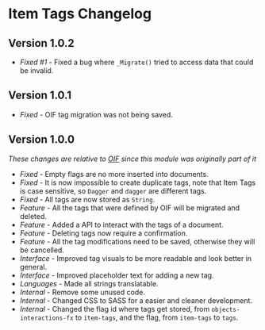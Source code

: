 # Item Tags Changelog

## Version 1.0.2

- *Fixed #1* - Fixed a bug where `_Migrate()` tried to access data that could be invalid.

## Version 1.0.1

- *Fixed* - OIF tag migration was not being saved.

## Version 1.0.0
_These changes are relative to [OIF](https://github.com/ZotyDev/objects-interactions-fx) since this module was originally part of it_

- *Fixed* - Empty flags are no more inserted into documents.
- *Fixed* - It is now impossible to create duplicate tags, note that Item Tags is case sensitive, so `Dagger` and `dagger` are different tags.
- *Fixed* - All tags are now stored as `String`.
- *Feature* - All the tags that were defined by OIF will be migrated and deleted.
- *Feature* - Added a API to interact with the tags of a document.
- *Feature* - Deleting tags now require a confirmation.
- *Feature* - All the tag modifications need to be saved, otherwise they will be cancelled.
- *Interface* - Improved tag visuals to be more readable and look better in general.
- *Interface* - Improved placeholder text for adding a new tag.
- *Languages* - Made all strings translatable.
-  *Internal* - Remove some unused code.
-  *Internal* - Changed CSS to SASS for a easier and cleaner development.
-  *Internal* - Changed the flag id where tags get stored, from `objects-interactions-fx` to `item-tags`, and the flag, from `item-tags` to `tags`.
